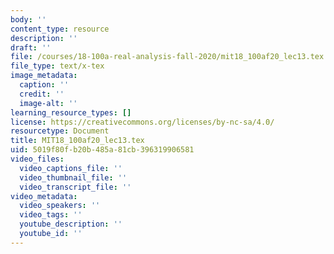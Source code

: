 ```yaml
---
body: ''
content_type: resource
description: ''
draft: ''
file: /courses/18-100a-real-analysis-fall-2020/mit18_100af20_lec13.tex
file_type: text/x-tex
image_metadata:
  caption: ''
  credit: ''
  image-alt: ''
learning_resource_types: []
license: https://creativecommons.org/licenses/by-nc-sa/4.0/
resourcetype: Document
title: MIT18_100af20_lec13.tex
uid: 5019f80f-b20b-485a-81cb-396319906581
video_files:
  video_captions_file: ''
  video_thumbnail_file: ''
  video_transcript_file: ''
video_metadata:
  video_speakers: ''
  video_tags: ''
  youtube_description: ''
  youtube_id: ''
---
```

